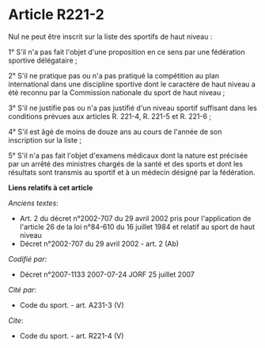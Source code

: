 # Article R221-2

Nul ne peut être inscrit sur la liste des sportifs de haut niveau : 

1° S'il n'a pas fait l'objet d'une proposition en ce sens par une fédération sportive délégataire ; 

2° S'il ne pratique pas ou n'a pas pratiqué la compétition au plan international dans une discipline sportive dont le
caractère de haut niveau a été reconnu par la Commission nationale du sport de haut niveau ; 

3° S'il ne justifie pas ou n'a pas justifié d'un niveau sportif suffisant dans les conditions prévues aux articles R. 221-4,
R. 221-5 et R. 221-6 ; 

4° S'il est âgé de moins de douze ans au cours de l'année de son inscription sur la liste ; 

5° S'il n'a pas fait l'objet d'examens médicaux dont la nature est précisée par un arrêté des ministres chargés de la santé
et des sports et dont les résultats sont transmis au sportif et à un médecin désigné par la fédération.

**Liens relatifs à cet article**

_Anciens textes_:

  - Art. 2 du décret n°2002-707 du 29 avril 2002 pris pour l'application de l'article 26 de la loi n°84-610 du 16 juillet 1984 et relatif au sport de haut niveau
  - Décret n°2002-707 du 29 avril 2002 - art. 2 (Ab)

_Codifié par_:

  - Décret n°2007-1133 2007-07-24 JORF 25 juillet 2007

_Cité par_:

  - Code du sport. - art. A231-3 (V)

_Cite_:

  - Code du sport. - art. R221-4 (V)
